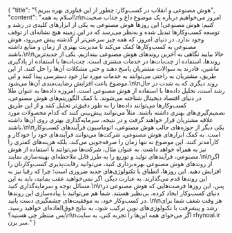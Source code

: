 {
  "title": "هوش مصنوعی و انقلاب در کسب‌وکار: چطور از این فناوری بهره ببریم؟",
  "content": "سلام به همه!\n\nامروز می‌خواهیم درباره یک موضوع داغ و جذاب صحبت کنیم: هوش مصنوعی! این روزها هوش مصنوعی به یکی از ابزارهای کلیدی در رشد و توسعه کسب‌وکارها تبدیل شده و به‌نظر می‌رسد که در این زمینه هیچ نشانه‌ای از توقف وجود ندارد. در دنیای امروز، که همه چیز سرعتی‌تر از گذشته پیش می‌رود، هوش مصنوعی به کسب‌وکارها کمک می‌کند تا مدیریت بهتری از زمان و منابع داشته باشند.\n\nحالا بیایید نگاهی به آخرین روندهای هوش مصنوعی بیندازیم. یکی از جدیدترین روندها، استفاده از چت‌بات‌ها در خدمات مشتری است. چت‌بات‌ها با استفاده از یادگیری ماشین، قادرند به سوالات مشتریان پاسخ دهند و حتی مشکلات آن‌ها را حل کنند. از این طریق، مشتریان به راحتی می‌توانند به خدمات مورد نیاز خود دسترسی پیدا کنند و این موضوع باعث افزایش رضایت‌مندی آن‌ها می‌شود.\n\nروند دیگری که به شدت در حال رشد است، تحلیل داده‌ها با استفاده از هوش مصنوعی است. امروزه داده‌ها به عنوان طلا در دنیای اقتصاد دیجیتال شناخته می‌شوند. با کمک الگوریتم‌های هوش مصنوعی، کسب‌وکارها می‌توانند داده‌ها را به طور دقیق‌تر تحلیل کنند و از این طریق تصمیم‌گیری‌های بهتری داشته باشند. مثلاً می‌توانند پیش‌بینی کنند که کدام محصولات مورد علاقه مشتریان قرار خواهند گرفت و در نتیجه، سرمایه‌گذاری بهتری روی آن‌ها داشته باشند.\n\nیکی دیگر از حوزه‌های جالب هوش مصنوعی، اتوماسیون فرآیندهای کسب‌وکار است. به‌ کمک ابزارهای هوش مصنوعی، شرکت‌ها می‌توانند فرآیندهای خود را خودکار و کارآمدتر کنند. این موضوع نه تنها زمان را صرفه‌جویی می‌کند، بلکه هزینه‌های کمتری را نیز به همراه خواهد داشت. به عنوان مثال، شرکت‌ها می‌توانند با استفاده از هوش مصنوعی، فرآیندهای تولید و توزیع را به طرز قابل ملاحظه‌ای بهینه‌سازی نمایند.\n\nاگر از روندهای هوش مصنوعی بهره‌برداری کنید، می‌توانید رقابت‌پذیری کسب‌وکارتان را افزایش دهید. این روزها، انطباق با تکنولوژی‌های جدید ضروری است؛ چرا که رقبا نیز به این روندها قدم می‌گذارند. به عبارت دیگر، اگر نمی‌خواهید عقب بمانید، باید به این مسائل توجه و سرمایه‌گذاری کنید.\n\nپس، این روزها فرصت‌هایی که هوش مصنوعی در دنیای کسب‌وکار ایجاد کرده، بی‌نظیر هستند. شما هم می‌توانید با پیاده‌سازی این روندها در کسب‌وکار خود، به موفقیت‌های چشمگیری دست یابید. \n\nهر وقت شغف شما برای رشد و پیشرفت با تکنولوژی‌های نوین ترکیب شود، به نتایج فوق‌العاده‌ای خواهید رسید. پس منتظر چی هستید؟\n\nاگر می‌خوای همه این‌ها را تجربه کنی، به سایت rhynoai.ir سر بزن."
}
